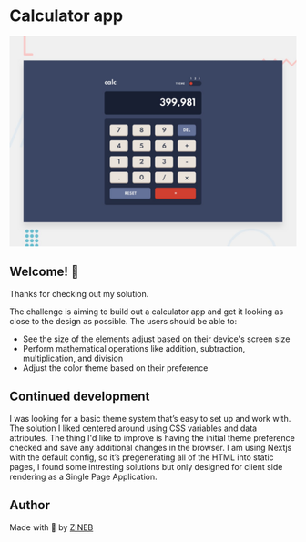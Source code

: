 # Calculator app

![Design preview for the Calculator app coding challenge](/public/desktop-preview.jpg)

## Welcome! 👋

Thanks for checking out my solution.

The challenge is aiming to build out a calculator app and get it looking as close to the design as possible. The users should be able to:

- See the size of the elements adjust based on their device's screen size
- Perform mathematical operations like addition, subtraction, multiplication, and division
- Adjust the color theme based on their preference

## Continued development

I was looking for a basic theme system that’s easy to set up and work with. The solution I liked centered around using CSS variables and data attributes. The thing I'd like to improve is having the initial theme preference checked and save any additional changes in the browser. I am using Nextjs with the default config, so it’s pregenerating all of the HTML into static pages, I found some intresting solutions but only designed for client side rendering as a Single Page Application.

## Author

Made with 💖 by [ZINEB](https://zineb-bou.github.io/)
